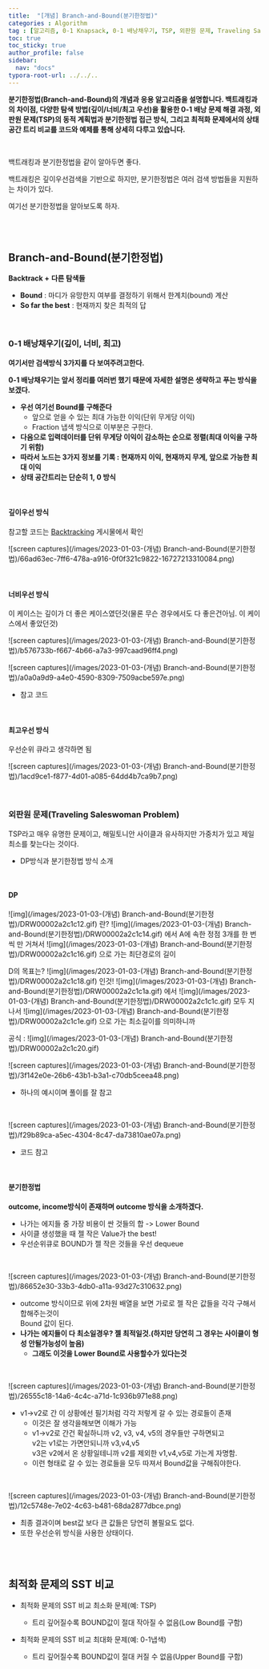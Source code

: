 ```yaml
---
title:  "[개념] Branch-and-Bound(분기한정법)"
categories : Algorithm
tag : [알고리즘, 0-1 Knapsack, 0-1 배낭채우기, TSP, 외판원 문제, Traveling Saleswoman Problem]
toc: true
toc_sticky: true
author_profile: false
sidebar:
  nav: "docs"
typora-root-url: ../../..
---
```




**분기한정법(Branch-and-Bound)의 개념과 응용 알고리즘을 설명합니다. 백트래킹과의 차이점, 다양한 탐색 방법(깊이/너비/최고 우선)을 활용한 0-1 배낭 문제 해결 과정, 외판원 문제(TSP)의 동적 계획법과 분기한정법 접근 방식, 그리고 최적화 문제에서의 상태 공간 트리 비교를 코드와 예제를 통해 상세히 다루고 있습니다.**

<br>

백트래킹과 분기한정법을 같이 알아두면 좋다.

백트래킹은 깊이우선검색을 기반으로 하지만, 분기한정법은 여러 검색 방법들을 지원하는 차이가 있다.

여기선 분기한정법을 알아보도록 하자.

<br><br>

## Branch-and-Bound(분기한정법)

**Backtrack +** **다른 탐색들**

* **Bound** : 마디가 유망한지 여부를 결정하기 위해서 한계치(bound) 계산
* **So far the best** : 현재까지 찾은 최적의 답

<br>

### 0-1 배낭채우기(깊이, 너비, 최고)

**여기서만 검색방식 3가지를 다 보여주려고한다.**

**0-1 배낭채우기는 앞서 정리를 여러번 했기 때문에 자세한 설명은 생략하고 푸는 방식을 보겠다.**

* **우선 여기선 Bound를 구해준다**
  * 앞으로 얻을 수 있는 최대 가능한 이익(단위 무게당 이익)
  * Fraction 냅색 방식으로 이부분은 구한다.
* **다음으로 입력데이터를 단위 무게당 이익이 감소하는 순으로 정렬(최대 이익을 구하기 위함)**
* **따라서 노드는 3가지 정보를 기록 : 현재까지 이익, 현재까지 무게, 앞으로 가능한 최대 이익**
* **상태 공간트리는 단순히 1, 0 방식**

<br>

#### 깊이우선 방식

참고할 코드는 [Backtracking](https://bh946.github.io/algorithm/(%EA%B0%9C%EB%85%90)-Backtracking(%EB%90%98%EC%B6%94%EC%A0%81-%EA%B8%B0%EB%B2%95)/) 게시물에서 확인

![screen captures](/images/2023-01-03-(개념) Branch-and-Bound(분기한정법)/66ad63ec-7ff6-478a-a916-0f0f321c9822-16727213310084.png)

<br>

#### 너비우선 방식

이 케이스는 깊이가 더 좋은 케이스였던것(물론 무슨 경우에서도 다 좋은건아님. 이 케이스에서 좋았던것)

![screen captures](/images/2023-01-03-(개념) Branch-and-Bound(분기한정법)/b576733b-f667-4b66-a7a3-997caad96ff4.png)

![screen captures](/images/2023-01-03-(개념) Branch-and-Bound(분기한정법)/a0a0a9d9-a4e0-4590-8309-7509acbe597e.png)

* 참고 코드

<br>

#### 최고우선 방식

우선순위 큐라고 생각하면 됨

![screen captures](/images/2023-01-03-(개념) Branch-and-Bound(분기한정법)/1acd9ce1-f877-4d01-a085-64dd4b7ca9b7.png)

<br>

### 외판원 문제(Traveling Saleswoman Problem)

TSP라고 매우 유명한 문제이고, 해밀토니안 사이클과 유사하지만 가중치가 있고 제일 최소를 찾는다는 것이다.

* DP방식과 분기한정법 방식 소개

<br>

#### DP

  ![img](/images/2023-01-03-(개념) Branch-and-Bound(분기한정법)/DRW00002a2c1c12.gif)  란?   ![img](/images/2023-01-03-(개념) Branch-and-Bound(분기한정법)/DRW00002a2c1c14.gif)  에서 A에 속한 정점 3개를 한 번씩 만 거쳐서   ![img](/images/2023-01-03-(개념) Branch-and-Bound(분기한정법)/DRW00002a2c1c16.gif)  으로 가는 최단경로의 길이

D의 목표는?   ![img](/images/2023-01-03-(개념) Branch-and-Bound(분기한정법)/DRW00002a2c1c18.gif)   인것!   ![img](/images/2023-01-03-(개념) Branch-and-Bound(분기한정법)/DRW00002a2c1c1a.gif)  에서   ![img](/images/2023-01-03-(개념) Branch-and-Bound(분기한정법)/DRW00002a2c1c1c.gif)  모두 지나서   ![img](/images/2023-01-03-(개념) Branch-and-Bound(분기한정법)/DRW00002a2c1c1e.gif)  으로 가는 최소길이를 의미하니까

공식 :   ![img](/images/2023-01-03-(개념) Branch-and-Bound(분기한정법)/DRW00002a2c1c20.gif)  

![screen captures](/images/2023-01-03-(개념) Branch-and-Bound(분기한정법)/3f142e0e-26b6-43b1-b3a1-c70db5ceea48.png)

* 하나의 예시이며 풀이를 잘 참고

<br>

![screen captures](/images/2023-01-03-(개념) Branch-and-Bound(분기한정법)/f29b89ca-a5ec-4304-8c47-da73810ae07a.png)

* 코드 참고

<br>

#### 분기한정법

**outcome, income방식이 존재하며 outcome 방식을 소개하겠다.**

* 나가는 에지들 중 가장 비용이 싼 것들의 합 -> Lower Bound
* 사이클 생성했을 때 젤 작은 Value가 the best!
* 우선순위큐로 BOUND가 젤 작은 것들을 우선 dequeue

<br>

![screen captures](/images/2023-01-03-(개념) Branch-and-Bound(분기한정법)/86652e30-33b3-4db0-a11a-93d27c310632.png)

* outcome 방식이므로 위에 2차원 배열을 보면 가로로 젤 작은 값들을 각각 구해서 합해주는것이  
  Bound 값이 된다.
* **나가는 에지들이 다 최소일경우? 젤 최적일것.(하지만 당연히 그 경우는 사이클이 형성 안될가능성이 높음)**
  * **그래도 이것을 Lower Bound로 사용할수가 있다는것**

<br>

![screen captures](/images/2023-01-03-(개념) Branch-and-Bound(분기한정법)/26555c18-14a6-4c4c-a71d-1c936b971e88.png)

* v1->v2로 간 이 상황에선 필기처럼 각각 저렇게 갈 수 있는 경로들이 존재
  * 이것은 잘 생각을해보면 이해가 가능
  * v1->v2로 간건 확실하니까 v2, v3, v4, v5의 경우들만 구하면되고  
    v2는 v1로는 가면안되니까 v3,v4,v5  
    v3은 v2에서 온 상황일테니까 v2를 제외한 v1,v4,v5로 가는게 자명함.
  * 이런 형태로 갈 수 있는 경로들을 모두 따져서 Bound값을 구해줘야한다.

<br>

![screen captures](/images/2023-01-03-(개념) Branch-and-Bound(분기한정법)/12c5748e-7e02-4c63-b481-68da2877dbce.png)

* 최종 결과이며 best값 보다 큰 값들은 당연히 볼필요도 없다.
* 또한 우선순위 방식을 사용한 상태이다.

<br><br>

## 최적화 문제의 SST 비교

* 최적화 문제의 SST 비교 최소화 문제(예: TSP)
  * 트리 깊어질수록 BOUND값이 절대 작아질 수 없음(Low Bound를 구함)

* 최적화 문제의 SST 비교 최대화 문제(예: 0-1냅색)
  * 트리 깊어질수록 BOUND값이 절대 커질 수 없음(Upper Bound를 구함)



